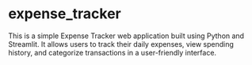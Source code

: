 # expense_tracker
This is a simple Expense Tracker web application built using Python and Streamlit. It allows users to track their daily expenses, view spending history, and categorize transactions in a user-friendly interface.
